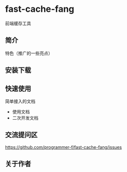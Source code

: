 # fast-cache-fang

前端缓存工具

## 简介

特色（推广的一些亮点）

## 安装下载

## 快速使用

简单接入的文档

- 使用文档
- 二次开发文档

## 交流提问区

https://github.com/programmer-f/fast-cache-fang/issues

## 关于作者
